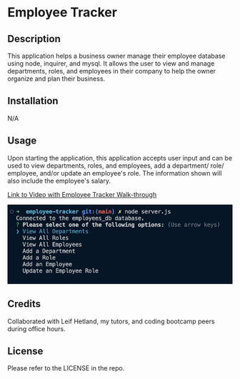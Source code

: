 # Employee Tracker

## Description

This application helps a business owner manage their employee database using node, inquirer, and mysql. It allows the user to view and manage departments, roles, and employees in their company to help the owner organize and plan their business. 

## Installation

N/A

## Usage

Upon starting the application, this application accepts user input and can be used to view departments, roles, and employees, add a department/ role/ employee, and/or update an employee's role. The information shown will also include the employee's salary. 

[Link to Video with Employee Tracker Walk-through]()


![screenshot](./screenshot.jpg)


## Credits

Collaborated with Leif Hetland, my tutors, and coding bootcamp peers during office hours.

## License

Please refer to the LICENSE in the repo.